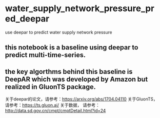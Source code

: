 # water_supply_network_pressure_pred_deepar
use deepar to predict water supply network pressure 

## this notebook is a baseline using deepar to predict multi-time-series.
## the key algorthms behind this baseline is DeepAR which was developed by Amazon but realized in GluonTS package.
关于deepar的论文，请参考：https://arxiv.org/abs/1704.04110
关于GluonTS， 请参考：https://ts.gluon.ai/
关于数据， 请参考：http://data.sd.gov.cn/cmpt/cmptDetail.html?id=24

